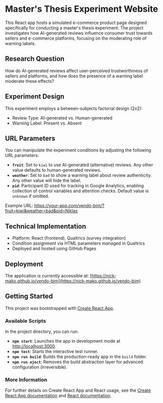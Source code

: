 # Master's Thesis Experiment Website

This React app hosts a simulated e-commerce product page designed specifically for conducting a master's thesis experiment. The project investigates how AI-generated reviews influence consumer trust towards sellers and e-commerce platforms, focusing on the moderating role of warning labels.

## Research Question

How do AI-generated reviews affect user-perceived trustworthiness of sellers and platforms, and how does the presence of a warning label moderate these effects?

## Experiment Design

This experiment employs a between-subjects factorial design (2x2):

- Review Type: AI-generated vs. Human-generated
- Warning Label: Present vs. Absent

## URL Parameters

You can manipulate the experiment conditions by adjusting the following URL parameters:

- **`fruit`**: Set to `kiwi` to use AI-generated (alternative) reviews. Any other value defaults to human-generated reviews.
- **`weather`**: Set to `bad` to show a warning label about review authenticity. Any other value will hide the label.
- **`pid`**: Participant ID used for tracking in Google Analytics, enabling collection of control variables and attention checks. Default value is `unknown` if omitted.

Example URL:
https://your-app.com/vendo-bim/?fruit=kiwi&weather=bad&pid=Niklas

## Technical Implementation

- Platform: React (frontend), Qualtrics (survey integration)
- Condition assignment via HTML parameters managed in Qualtrics
- Deployed and hosted using GitHub Pages

## Deployment

The application is currently accessible at:
[https://nick-mako.github.io/vendo-bim](https://nick-mako.github.io/vendo-bim)

## Getting Started

This project was bootstrapped with [Create React App](https://github.com/facebook/create-react-app).

### Available Scripts

In the project directory, you can run:

- **`npm start`**: Launches the app in development mode at [http://localhost:3000](http://localhost:3000).
- **`npm test`**: Starts the interactive test runner.
- **`npm run build`**: Builds the production-ready app in the `build` folder.
- **`npm run eject`**: Removes the build abstraction layer for advanced configuration (irreversible).

### More Information

For further details on Create React App and React usage, see the [Create React App documentation](https://facebook.github.io/create-react-app/docs/getting-started) and [React documentation](https://reactjs.org/).
